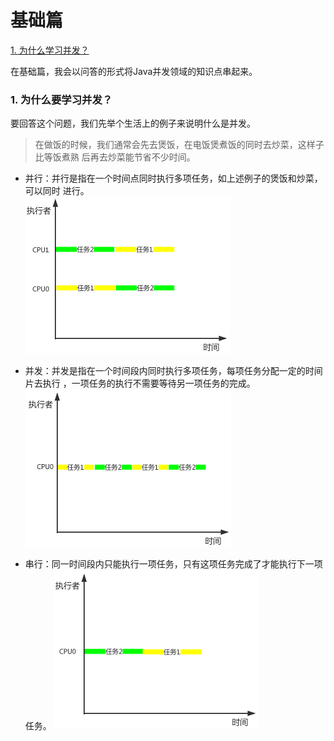 # 基础篇

[1. 为什么学习并发？]()<br>

在基础篇，我会以问答的形式将Java并发领域的知识点串起来。<br>
### 1. 为什么要学习并发？
要回答这个问题，我们先举个生活上的例子来说明什么是并发。
>在做饭的时候，我们通常会先去煲饭，在电饭煲煮饭的同时去炒菜，这样子比等饭煮熟
后再去炒菜能节省不少时间。<br>

* 并行：并行是指在一个时间点同时执行多项任务，如上述例子的煲饭和炒菜，可以同时
进行。<br>
![并行](../imgs/基础篇/为什么要学习并发/并行.png "并行")

* 并发：并发是指在一个时间段内同时执行多项任务，每项任务分配一定的时间片去执行
，一项任务的执行不需要等待另一项任务的完成。<br>
![并发](../imgs/基础篇/为什么要学习并发/并发.png "并发")

* 串行：同一时间段内只能执行一项任务，只有这项任务完成了才能执行下一项任务。
![串行](../imgs/基础篇/为什么要学习并发/串行.png "串行")

